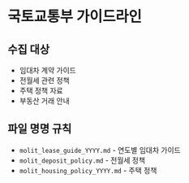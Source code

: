 # 국토교통부 가이드라인

## 수집 대상
- 임대차 계약 가이드
- 전월세 관련 정책
- 주택 정책 자료
- 부동산 거래 안내

## 파일 명명 규칙
- `molit_lease_guide_YYYY.md` - 연도별 임대차 가이드
- `molit_deposit_policy.md` - 전월세 정책
- `molit_housing_policy_YYYY.md` - 주택 정책